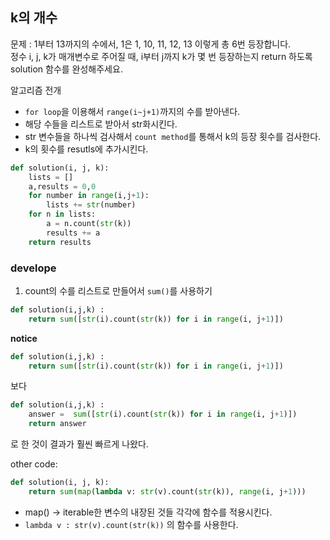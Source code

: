 ## k의 개수

문제 : 1부터 13까지의 수에서, 1은 1, 10, 11, 12, 13 이렇게 총 6번 등장합니다.<br> 정수 i, j, k가 매개변수로 주어질 때, i부터 j까지 k가 몇 번 등장하는지 return 하도록<br> solution 함수를 완성해주세요.

알고리즘 전개

- `for loop`을 이용해서 `range(i~j+1)`까지의 수를 받아낸다.
- 해당 수들을 리스트로 받아서 str화시킨다.
- str 변수들을 하나씩 검사해서 `count method`를 통해서 k의 등장 횟수를 검사한다.
- k의 횟수를 resutls에 추가시킨다.

```python
def solution(i, j, k):
    lists = []
    a,results = 0,0
    for number in range(i,j+1):
        lists += str(number)
    for n in lists:
        a = n.count(str(k))
        results += a
    return results
```

### develope

1. count의 수를 리스트로 만들어서 `sum()`를 사용하기

```python
def solution(i,j,k) :
    return sum([str(i).count(str(k)) for i in range(i, j+1)])
```

**notice**

```python
def solution(i,j,k) :
    return sum([str(i).count(str(k)) for i in range(i, j+1)])
```

보다

```python
def solution(i,j,k) :
    answer =  sum([str(i).count(str(k)) for i in range(i, j+1)])
    return answer
```

로 한 것이 결과가 훨씬 빠르게 나왔다.

other code:

```python
def solution(i, j, k):
    return sum(map(lambda v: str(v).count(str(k)), range(i, j+1)))
```

- map() -> iterable한 변수의 내장된 것들 각각에 함수를 적용시킨다.
- `lambda v : str(v).count(str(k))` 의 함수를 사용한다.
